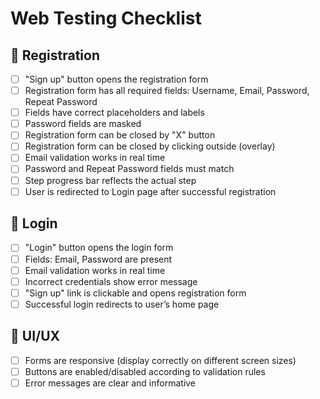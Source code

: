 # Web Testing Checklist

## 🔹 Registration
- [ ] "Sign up" button opens the registration form
- [ ] Registration form has all required fields: Username, Email, Password, Repeat Password
- [ ] Fields have correct placeholders and labels
- [ ] Password fields are masked
- [ ] Registration form can be closed by "X" button
- [ ] Registration form can be closed by clicking outside (overlay)
- [ ] Email validation works in real time
- [ ] Password and Repeat Password fields must match
- [ ] Step progress bar reflects the actual step
- [ ] User is redirected to Login page after successful registration

## 🔹 Login
- [ ] "Login" button opens the login form
- [ ] Fields: Email, Password are present
- [ ] Email validation works in real time
- [ ] Incorrect credentials show error message
- [ ] "Sign up" link is clickable and opens registration form
- [ ] Successful login redirects to user’s home page

## 🔹 UI/UX
- [ ] Forms are responsive (display correctly on different screen sizes)
- [ ] Buttons are enabled/disabled according to validation rules
- [ ] Error messages are clear and informative
